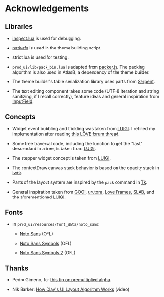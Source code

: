 # Acknowledgements

## Libraries

* [inspect.lua](https://github.com/kikito/inspect.lua) is used for debugging.

* [nativefs](https://github.com/EngineerSmith/nativefs/tree/main) is used in the theme building script.

* strict.lua is used for testing.

* `prod_ui/lib/pack_bin.lua` is adapted from [packer.js](https://github.com/jakesgordon/bin-packing/blob/master/js/packer.js). The packing algorithm is also used in AtlasB, a dependency of the theme builder.

* The theme builder's table serialization library uses parts from [Serpent](https://github.com/pkulchenko/serpent).

* The text editing component takes some code (UTF-8 iteration and string sanitizing, if I recall correctly), feature ideas and general inspiration from [InputField](https://github.com/ReFreezed/InputField/tree/master).


## Concepts

* Widget event bubbling and trickling was taken from [LUIGI](http://airstruck.github.io/luigi/doc/classes/Widget.html#Widget:bubbleEvent). I refined my implementation after reading [this LÖVE forum thread](https://love2d.org/forums/viewtopic.php?p=261656).

* Some tree traversal code, including the function to get the "last" descendant in a tree, is taken from [LUIGI](https://github.com/airstruck/luigi/blob/gh-pages/luigi/widget.lua#L375).

* The stepper widget concept is taken from [LUIGI](http://airstruck.github.io/luigi/doc/widgets/stepper.html).

* The contextDraw canvas stack behavior is based on the opacity stack in [lwtk](https://github.com/osch/lua-lwtk).

* Parts of the layout system are inspired by the `pack` command in [Tk](https://www.tcl.tk/).

* General inspiration taken from [GOOi](https://github.com/gustavostuff/gooi), [urutora](https://github.com/gustavostuff/urutora), [Love Frames](https://github.com/linux-man/LoveFrames), [SLAB](https://github.com/flamendless/Slab), and the aforementioned [LUIGI](https://github.com/airstruck/luigi).


## Fonts

* In `prod_ui/resources/font_data/noto_sans`:

	* [Noto Sans](https://fonts.google.com/noto/specimen/Noto+Sans) (OFL)

	* [Noto Sans Symbols](https://fonts.google.com/noto/specimen/Noto+Sans+Symbols) (OFL)

	* [Noto Sans Symbols 2](https://fonts.google.com/noto/specimen/Noto+Sans+Symbols+2) (OFL)


## Thanks

* Pedro Gimeno, for [this tip on premultiplied alpha](https://love2d.org/forums/viewtopic.php?p=254694#p254694).

* Nik Barker: [How Clay's UI Layout Algorithm Works](https://www.youtube.com/watch?v=by9lQvpvMIc) (video)
